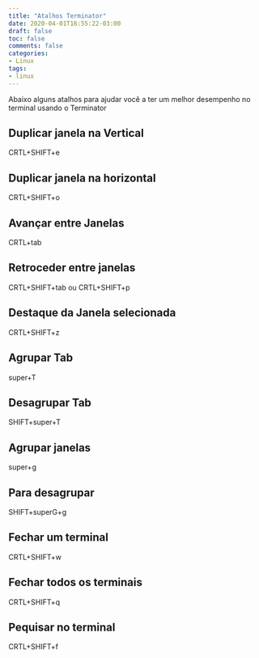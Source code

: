 ```yaml
---
title: "Atalhos Terminator"
date: 2020-04-01T16:55:22-03:00
draft: false
toc: false
comments: false
categories:
- Linux 
tags:
- linux
---
```



<!--more-->
Abaixo alguns atalhos para ajudar você a ter um melhor desempenho no terminal usando o Terminator

## Duplicar janela na Vertical
CRTL+SHIFT+e

## Duplicar janela na horizontal
CRTL+SHIFT+o
 
## Avançar entre Janelas
CRTL+tab
 
## Retroceder entre janelas
CRTL+SHIFT+tab ou CRTL+SHIFT+p
 
## Destaque da Janela selecionada
CRTL+SHIFT+z
 
## Agrupar Tab
super+T
 
## Desagrupar Tab
SHIFT+super+T
 
## Agrupar janelas
super+g
 
## Para desagrupar
SHIFT+superG+g
 
## Fechar um terminal
CRTL+SHIFT+w
 
## Fechar todos os terminais
CRTL+SHIFT+q
 
## Pequisar no terminal
CRTL+SHIFT+f